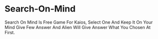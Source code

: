 # Search-On-Mind
Search On Mind Is Free Game For Kaios, Select One And Keep It On Your Mind Give Few Answer And Alien Will Give Answer What You Chosen At First.
